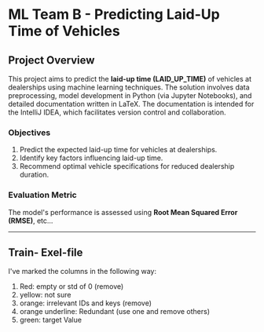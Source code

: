 # ML Team B - Predicting Laid-Up Time of Vehicles

## Project Overview
This project aims to predict the **laid-up time (LAID_UP_TIME)** of vehicles at dealerships using machine learning techniques. The solution involves data preprocessing, model development in Python (via Jupyter Notebooks), and detailed documentation written in LaTeX. The documentation is intended for the IntelliJ IDEA, which facilitates version control and collaboration.

### Objectives
1. Predict the expected laid-up time for vehicles at dealerships.
2. Identify key factors influencing laid-up time.
3. Recommend optimal vehicle specifications for reduced dealership duration.

### Evaluation Metric
The model's performance is assessed using **Root Mean Squared Error (RMSE)**, etc...

---

## Train- Exel-file
I've marked the columns in the following way: 
1. Red: empty or std of 0 (remove)
2. yellow: not sure
3. orange: irrelevant IDs and keys (remove)
4. orange underline: Redundant (use one and remove others)
5. green: target Value
